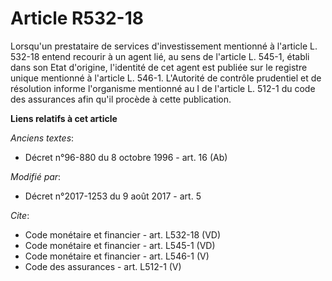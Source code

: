 # Article R532-18

Lorsqu'un prestataire de services d'investissement mentionné à l'article L. 532-18 entend recourir à un agent lié, au sens de
l'article L. 545-1, établi dans son Etat d'origine, l'identité de cet agent est publiée sur le registre unique mentionné à
l'article L. 546-1. L'Autorité de contrôle prudentiel et de résolution informe l'organisme mentionné au I de l'article L.
512-1 du code des assurances afin qu'il procède à cette publication.

**Liens relatifs à cet article**

_Anciens textes_:

  - Décret n°96-880 du 8 octobre 1996 - art. 16 (Ab)

_Modifié par_:

  - Décret n°2017-1253 du 9 août 2017 - art. 5

_Cite_:

  - Code monétaire et financier - art. L532-18 (VD)
  - Code monétaire et financier - art. L545-1 (VD)
  - Code monétaire et financier - art. L546-1 (V)
  - Code des assurances - art. L512-1 (V)
